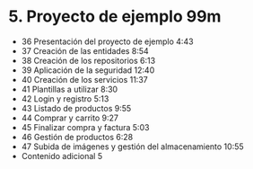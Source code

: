 # 5. Proyecto de ejemplo 99m

* 36 Presentación del proyecto de ejemplo 4:43 
* 37 Creación de las entidades 8:54 
* 38 Creación de los repositorios 6:13 
* 39 Aplicación de la seguridad 12:40 
* 40 Creación de los servicios 11:37 
* 41 Plantillas a utilizar 8:30 
* 42 Login y registro 5:13 
* 43 Listado de productos 9:55 
* 44 Comprar y carrito 9:27 
* 45 Finalizar compra y factura 5:03 
* 46 Gestión de productos 6:28 
* 47 Subida de imágenes y gestión del almacenamiento 10:55 
* Contenido adicional 5
